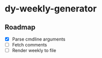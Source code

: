 # dy-weekly-generator

## Roadmap
- [X] Parse cmdline arguments
- [ ] Fetch comments
- [ ] Render weekly to file
